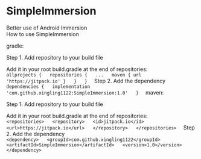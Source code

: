 # SimpleImmersion  
Better use of Android Immersion  
How to use SimpleImmersion  

gradle:  

Step 1. Add repository to your build file  

Add it in your root build.gradle at the end of repositories:  
``
allprojects {  
	repositories {  
		...  
		maven { url 'https://jitpack.io' }  
	}  
}  
``
Step 2. Add the dependency  
``
dependencies {  
        implementation 'com.github.xingling1122:SimpleImmersion:1.0'  
}  
``
maven:  

Step 1. Add repository to your build file  

Add it in your root build.gradle at the end of repositories:  
``
<repositories>  
	<repository>  
	    <id>jitpack.io</id>  
	    <url>https://jitpack.io</url>  
	</repository>  
</repositories>  
``
Step 2. Add the dependency  
``
<dependency>  
    <groupId>com.github.xingling1122</groupId>  
    <artifactId>SimpleImmersion</artifactId>  
    <version>1.0</version>  
</dependency>  
``
